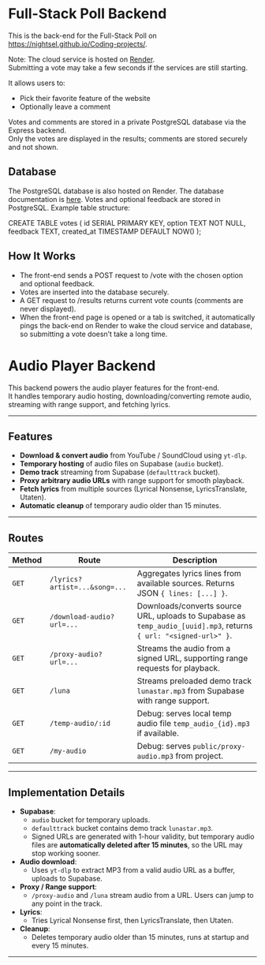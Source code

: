Full-Stack Poll Backend
=======================

This is the back-end for the Full-Stack Poll on https://nightsel.github.io/Coding-projects/.

Note: The cloud service is hosted on [Render](https://render.com/).  
Submitting a vote may take a few seconds if the services are still starting.

It allows users to:

- Pick their favorite feature of the website
- Optionally leave a comment

Votes and comments are stored in a private PostgreSQL database via the Express backend.  
Only the votes are displayed in the results; comments are stored securely and not shown.

Database
--------

The PostgreSQL database is also hosted on Render. The database documentation is [here](https://render.com/docs/postgresql).
Votes and optional feedback are stored in PostgreSQL. Example table structure:

CREATE TABLE votes (
  id SERIAL PRIMARY KEY,
  option TEXT NOT NULL,
  feedback TEXT,
  created_at TIMESTAMP DEFAULT NOW()
);

How It Works
------------

- The front-end sends a POST request to /vote with the chosen option and optional feedback.
- Votes are inserted into the database securely.
- A GET request to /results returns current vote counts (comments are never displayed).
- When the front-end page is opened or a tab is switched, it automatically pings the back-end on Render to wake the cloud service and database, so submitting a vote doesn’t take a long time.


# Audio Player Backend

This backend powers the audio player features for the front-end.  
It handles temporary audio hosting, downloading/converting remote audio, streaming with range support, and fetching lyrics.

---

## Features

- **Download & convert audio** from YouTube / SoundCloud using `yt-dlp`.
- **Temporary hosting** of audio files on Supabase (`audio` bucket).
- **Demo track** streaming from Supabase (`defaulttrack` bucket).
- **Proxy arbitrary audio URLs** with range support for smooth playback.
- **Fetch lyrics** from multiple sources (Lyrical Nonsense, LyricsTranslate, Utaten).
- **Automatic cleanup** of temporary audio older than 15 minutes.

---

## Routes

| Method | Route | Description |
|--------|-------|-------------|
| `GET` | `/lyrics?artist=...&song=...` | Aggregates lyrics lines from available sources. Returns JSON `{ lines: [...] }`. |
| `GET` | `/download-audio?url=...` | Downloads/converts source URL, uploads to Supabase as `temp_audio_[uuid].mp3`, returns `{ url: "<signed-url>" }`. |
| `GET` | `/proxy-audio?url=...` | Streams the audio from a signed URL, supporting range requests for playback. |
| `GET` | `/luna` | Streams preloaded demo track `lunastar.mp3` from Supabase with range support. |
| `GET` | `/temp-audio/:id` | Debug: serves local temp audio file `temp_audio_{id}.mp3` if available. |
| `GET` | `/my-audio` | Debug: serves `public/proxy-audio.mp3` from project. |

---

## Implementation Details

- **Supabase**:
  - `audio` bucket for temporary uploads.
  - `defaulttrack` bucket contains demo track `lunastar.mp3`.
  - Signed URLs are generated with 1-hour validity, but temporary audio files are **automatically deleted after 15 minutes**, so the URL may stop working sooner.
- **Audio download**:
  - Uses `yt-dlp` to extract MP3 from a valid audio URL as a buffer, uploads to Supabase.
- **Proxy / Range support**:
  - `/proxy-audio` and `/luna` stream audio from a URL. Users can jump to any point in the track.
- **Lyrics**:
  - Tries Lyrical Nonsense first, then LyricsTranslate, then Utaten.
- **Cleanup**:
  - Deletes temporary audio older than 15 minutes, runs at startup and every 15 minutes.

---
